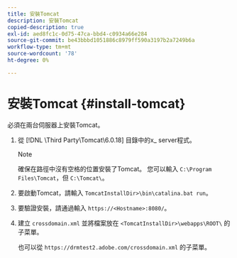 ```yaml
---
title: 安裝Tomcat
description: 安裝Tomcat
copied-description: true
exl-id: aed8fc1c-0d75-47ca-bbd4-c0934a66e284
source-git-commit: be43bbbd1051886c8979ff590a3197b2a7249b6a
workflow-type: tm+mt
source-wordcount: '78'
ht-degree: 0%

---
```


# 安裝Tomcat {#install-tomcat}

必須在兩台伺服器上安裝Tomcat。
1. 從 [!DNL \Third Party\Tomcat\6.0.18\] 目錄中的x_ server程式。

   >[!NOTE]
   >
   >確保在路徑中沒有空格的位置安裝了Tomcat。 您可以輸入 `C:\Program Files\Tomcat`，但 `C:\Tomcat\`。

1. 要啟動Tomcat，請輸入 `TomcatInstallDir>\bin\catalina.bat run`。
1. 要驗證安裝，請通過輸入 `https://<Hostname>:8080/`。
1. 建立 `crossdomain.xml` 並將檔案放在 `<TomcatInstallDir>\webapps\ROOT\` 的子菜單。

   也可以從 `https://drmtest2.adobe.com/crossdomain.xml` 的子菜單。

